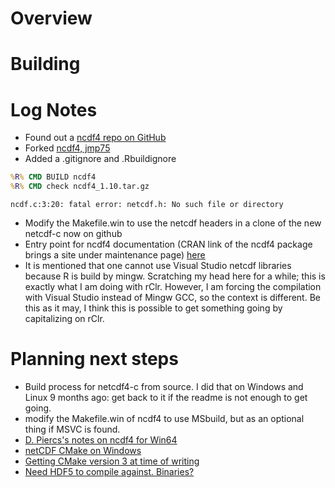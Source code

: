 
# Overview


# Building


# Log Notes

- Found out a [ncdf4 repo on GitHub](https://github.com/cran/ncdf4)
- Forked [ncdf4, jmp75](https://github.com/jmp75/ncdf4)
- Added a .gitignore and .Rbuildignore


```cmd
%R% CMD BUILD ncdf4
%R% CMD check ncdf4_1.10.tar.gz
```

```
ncdf.c:3:20: fatal error: netcdf.h: No such file or directory
```

- Modify the Makefile.win to use the netcdf headers in a clone of the new netcdf-c now on github
- Entry point for ncdf4 documentation (CRAN link of the ncdf4 package brings a site under maintenance page) [here](http://cirrus.ucsd.edu/~pierce/ncdf/)
- It is mentioned that one cannot use Visual Studio netcdf libraries because R is build by mingw. Scratching my head here for a while; this is exactly what I am doing with rClr. However, I am forcing the compilation with Visual Studio instead of Mingw GCC, so the context is different. Be this as it may, I think this is possible to get something going by capitalizing on rClr.


# Planning next steps

- Build process for netcdf4-c from source. I did that on Windows and Linux 9 months ago: get back to it if the readme is not enough to get going. 
- modify the Makefile.win of ncdf4 to use MSbuild, but as an optional thing if MSVC is found.
- [D. Piercs's notes on ncdf4 for Win64](http://cirrus.ucsd.edu/~pierce/ncdf/how_to_build_on_windows.html)
- [netCDF CMake on Windows](http://www.unidata.ucar.edu/software/netcdf/docs/netCDF-CMake.html)
- [Getting CMake version 3 at time of writing](http://www.cmake.org/cmake/resources/software.html)
- [Need HDF5 to compile against. Binaries?](http://www.hdfgroup.org/HDF5/release/obtain5.html)

